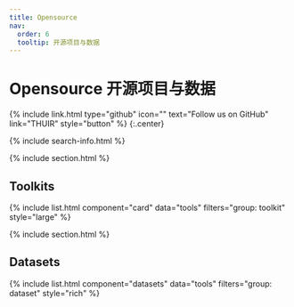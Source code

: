 ```yaml
---
title: Opensource
nav:
  order: 6
  tooltip: 开源项目与数据
---
```


# <i class="fas fa-tools"></i>Opensource 开源项目与数据

{%
  include link.html
  type="github"
  icon=""
  text="Follow us on GitHub"
  link="THUIR"
  style="button"
%}
{:.center}

{% include search-info.html %}

{% include section.html %}

## Toolkits

{% include list.html component="card" data="tools" filters="group: toolkit" style="large" %}

{% include section.html %}

## Datasets

{% include list.html component="datasets" data="tools" filters="group: dataset" style="rich" %}

